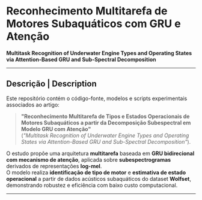 # Reconhecimento Multitarefa de Motores Subaquáticos com GRU e Atenção

**Multitask Recognition of Underwater Engine Types and Operating States via Attention-Based GRU and Sub-Spectral Decomposition**

---

## Descrição | Description

Este repositório contém o código-fonte, modelos e scripts experimentais associados ao artigo:

> **"Reconhecimento Multitarefa de Tipos e Estados Operacionais de Motores Subaquáticos a partir da Decomposição Subespectral em Modelo GRU com Atenção"**  
> (*"Multitask Recognition of Underwater Engine Types and Operating States via Attention-Based GRU and Sub-Spectral Decomposition"*).

O estudo propõe uma arquitetura **multitarefa** baseada em **GRU bidirecional com mecanismo de atenção**, aplicada sobre **subespectrogramas** derivados de representações **log-mel**.  
O modelo realiza **identificação de tipo de motor** e **estimativa de estado operacional** a partir de dados acústicos subaquáticos do dataset **Wolfset**, demonstrando robustez e eficiência com baixo custo computacional.

---
